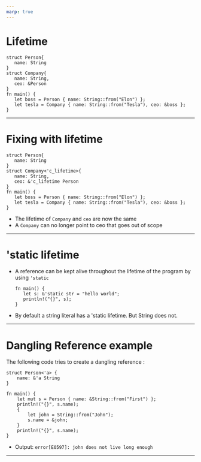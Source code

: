 ```yaml
---
marp: true
---
```


# Lifetime

```
struct Person{
   name: String
}
struct Company{
   name: String,
   ceo: &Person
}
fn main() {
   let boss = Person { name: String::from("Elon") };
   let tesla = Company { name: String::from("Tesla"), ceo: &boss };
}
```
---

# Fixing with lifetime

```
struct Person{
   name: String
}
struct Company<'c_lifetime>{
   name: String,
   ceo: &'c_lifetime Person
}
fn main() {
   let boss = Person { name: String::from("Elon") };
   let tesla = Company { name: String::from("Tesla"), ceo: &boss };
}
```

- The lifetime of `Company` and `ceo` are now the same
- A `Company` can no longer point to ceo that goes out of scope

---

# 'static lifetime

- A reference can be kept alive throughout the lifetime of the program by using `'static`

   ```
   fn main() {
      let s: &'static str = "hello world";
      println!("{}", s);
   }
   ```

- By default a string literal has a 'static lifetime. But String does not.

---

# Dangling Reference example

The following code tries to create a dangling reference :

```
struct Person<'a> {
    name: &'a String
}

fn main() {
    let mut s = Person { name: &String::from("First") };
    println!("{}", s.name);
    {
        let john = String::from("John");
        s.name = &john;
    }
    println!("{}", s.name);
}
```

- Output: `error[E0597]: john does not live long enough`

---